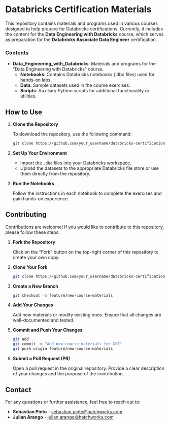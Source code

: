# Databricks Certification Materials

This repository contains materials and programs used in various courses designed to help prepare for Databricks certifications. Currently, it includes the content for the **Data Engineering with Databricks** course, which serves as preparation for the **Databricks Associate Data Engineer** certification.

### Contents

- **Data_Engineering_with_Databricks**: Materials and programs for the "Data Engineering with Databricks" course.
  - **Notebooks**: Contains Databricks notebooks (.dbc files) used for hands-on labs.
  - **Data**: Sample datasets used in the course exercises.
  - **Scripts**: Auxiliary Python scripts for additional functionality or utilities.

## How to Use

1. **Clone the Repository**

   To download the repository, use the following command:

   ```bash
   git clone https://github.com/your_username/databricks-certifications.git
   ```

2. **Set Up Your Environment**

   - Import the `.dbc` files into your Databricks workspace.
   - Upload the datasets to the appropriate Databricks file store or use them directly from the repository.

3. **Run the Notebooks**

   Follow the instructions in each notebook to complete the exercises and gain hands-on experience.

## Contributing

Contributions are welcome! If you would like to contribute to this repository, please follow these steps:

1. **Fork the Repository**

   Click on the "Fork" button on the top-right corner of this repository to create your own copy.

2. **Clone Your Fork**

   ```bash
   git clone https://github.com/your_username/databricks-certifications.git
   ```

3. **Create a New Branch**

   ```bash
   git checkout -b feature/new-course-materials
   ```

4. **Add Your Changes**

   Add new materials or modify existing ones. Ensure that all changes are well-documented and tested.

5. **Commit and Push Your Changes**

   ```bash
   git add .
   git commit -m "Add new course materials for XYZ"
   git push origin feature/new-course-materials
   ```

6. **Submit a Pull Request (PR)**

   Open a pull request in the original repository. Provide a clear description of your changes and the purpose of the contribution.


## Contact

For any questions or further assistance, feel free to reach out to:

- **Sebastian Pinto** - sebastian.pinto@hatchworks.com
- **Julian Arango** - julian.arango@hatchworks.com

